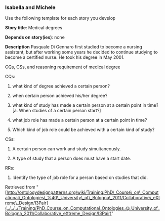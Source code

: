 ###   Isabella and Michele


Use the following template for each story you develop


__Story title__:
Medical degrees


__Depends on story(ies)__:
none


__Description__
Pasquale Di Gennaro first studied to become a nursing assistant, but after working some years he decided to continue studying to become a certified nurse. He took his degree in May 2001.


  

CQs, CSs, and reasoning requirement of medical degree


  

CQs:


1. what kind of degree achieved a certain person?


2. when certain person achieved his/her degree?


3. what kind of study has made a certain person at a certain point in time?
[a. When studies of a certain person start?]


4. what job role has made a certain person at a certain point in time?


5. Which kind of job role could be achieved with a certain kind of study?


  

CSs:


1. A certain person can work and study simultaneously.


2. A type of study that a person does must have a start date.


  

RRs:


1. Identify the type of job role for a person based on studies that did.





Retrieved from "[http://ontologydesignpatterns.org/wiki/Training:PhD\_Course\_on\_Computational\_Ontologies\_%40\_University\_of\_Bologna\_2011/Collaborative\_eXtreme\_Design/I3Pair](../../../Training/PhD_Course_on_Computational_Ontologies_@_University_of_Bologna_2011/Collaborative_eXtreme_Design/I3Pair)"